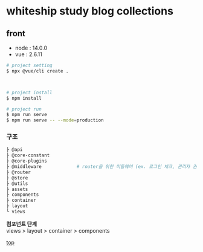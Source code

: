 # whiteship study blog collections



## front

- node : 14.0.0
- vue : 2.6.11


```bash
# project setting
$ npx @vue/cli create .



# project install   
$ npm install

# project run
$ npm run serve
$ npm run serve -- --mode=production
```


### 구조

```bash
├ @api
├ @core-constant
├ @core-plugins
├ @middleware             # router을 위한 미들웨어 (ex. 로그인 체크, 관리자 권한 체크)   
├ @router
├ @store
├ @utils                           
├ assets
├ components       
├ container                 
├ layout                           
└ views                         
```

**컴포넌트 단계**   
views > layout > container > components




[top](#)

